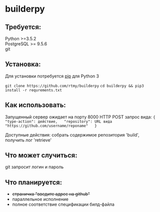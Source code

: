 # builderpy

## Требуется:
Python >=3.5.2  
PostgreSQL >= 9.5.6  
git

## Установка:
Для установки потребуется [pip](https://pip.pypa.io/en/stable/installing/) для Python 3

`git clone https://github.com/rtmy/builderpy`
`cd builderpy && pip3 install -r requrements.txt`

## Как использовать:
Запущенный сервер ожидает на порту 8000 HTTP POST запрос вида:
`{  
"type-action": действие,  
"repository": URL вида "https://github.com/username/reponame"  
}`

Доступные действия: собрать содержимое репозитория 'build', получить лог 'retrieve'

## Что может случиться:
git запросит логин и пароль

## Что планируется:
* ~~страничка "введите адрес на github"~~
* параллельное исполнение
* полное соответствие спецификации билд-файла
